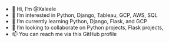 - 👋 Hi, I’m @Xaleele
- 👀 I’m interested in Python, Django, Tableau, GCP, AWS, SQL
- 🌱 I’m currently learning Python, Django, Flask, and GCP
- 💞️ I’m looking to collaborate on Python projects, Flask projects, 
- 📫 You can reach me via this GitHub profile

<!---
Xaleele/Xaleele is a ✨ special ✨ repository because its `README.md` (this file) appears on your GitHub profile.
You can click the Preview link to take a look at your changes.
--->
